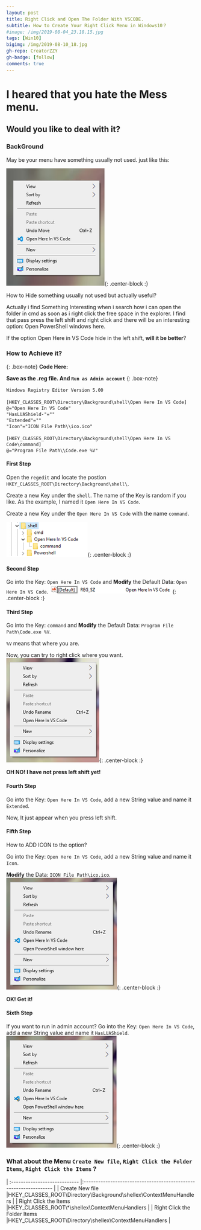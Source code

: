 ```yaml
---
layout: post
title: Right Click and Open The Folder With VSCODE.
subtitle: How to Create Your Right Click Menu in Windows10？
#image: /img/2019-08-04_23.18.15.jpg
tags: [Win10]
bigimg: /img/2019-08-10_18.jpg
gh-repo: CreatorZZY
gh-badge: [follow]
comments: true
---
```


# I heared that you hate the Mess menu.
## Would you like to deal with it?

### BackGround

May be your menu have something usually not used.
just like this:

![IMG](/img/2019-08-10-Right-Click-and-Open-The-Folder-With-VSCODE/IMG.png){: .center-block :}

How to Hide something usually not used but actually useful?

Actually i find Something Interesting when i search how i can open the folder in cmd as soon as i right click the free space in the explorer. I find that pass press the left shift and right click and there will be an interesting option: Open PowerShell windows here.

If the option Open Here in VS Code hide in the left shift, **will it be better**?

### How to Achieve it?

{: .box-note}
**Code Here:**

**Save as the .reg file. And `Run as Admin account`**
{: .box-note}
~~~
Windows Registry Editor Version 5.00

[HKEY_CLASSES_ROOT\Directory\Background\shell\Open Here In VS Code]
@="Open Here In VS Code"
"HasLUAShield-"=""
"Extended"=""
"Icon"="ICON File Path\\ico.ico"

[HKEY_CLASSES_ROOT\Directory\Background\shell\Open Here In VS Code\command]
@="Program File Path\\Code.exe %V"
~~~

#### First Step

Open the `regedit` and locate the postion `HKEY_CLASSES_ROOT\Directory\Background\shell\`.

Create a new Key under the `shell`. The name of the Key is random if you like. As the example, I named it `Open Here In VS Code`.

Create a new Key under the `Open Here In VS Code` with the name `command`.

![IMG](/img/2019-08-10-Right-Click-and-Open-The-Folder-With-VSCODE/IMG2.png){: .center-block :}

#### Second Step

Go into the Key: `Open Here In VS Code` and **Modify** the Default Data: `Open Here In VS Code`.
![IMG](/img/2019-08-10-Right-Click-and-Open-The-Folder-With-VSCODE/IMG3.png){: .center-block :}

#### Third Step

Go into the Key: `command` and **Modify** the Default Data: `Program File Path\Code.exe %V`.

`%V` means that where you are. 

Now, you can try to right click where you want. 
![IMG](/img/2019-08-10-Right-Click-and-Open-The-Folder-With-VSCODE/IMG4.png){: .center-block :}

**OH NO! I have not press left shift yet!**

#### Fourth Step

Go into the Key: `Open Here In VS Code`, add a new String value and name it `Extended`.

Now, It just appear when you press left shift.

#### Fifth Step

How to ADD ICON to the option?

Go into the Key: `Open Here In VS Code`, add a new String value and name it `Icon`.

**Modify** the Data: `ICON File Path\ico.ico`.
![IMG](/img/2019-08-10-Right-Click-and-Open-The-Folder-With-VSCODE/IMG5.png){: .center-block :}

**OK! Get it!**

#### Sixth Step

If you want to run in admin account?
Go into the Key: `Open Here In VS Code`, add a new String value and name it `HasLUAShield`.
![IMG](/img/2019-08-10-Right-Click-and-Open-The-Folder-With-VSCODE/IMG6.png){: .center-block :}

### What about the Menu `Create New file`, `Right Click the Folder Items`, `Right Click the Items` ?
| :---------------------------- |:----------------------------------------------------------------- |
| Create New file               |HKEY_CLASSES_ROOT\Directory\Background\shellex\ContextMenuHandlers |
| Right Click the Items         |HKEY_CLASSES_ROOT\\*\shellex\ContextMenuHandlers                   |
| Right Click the Folder Items  |HKEY_CLASSES_ROOT\Directory\shellex\ContextMenuHandlers            |